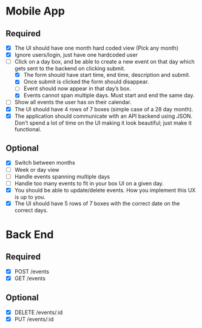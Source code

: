 # Mobile App

## Required

- [x] The UI should have one month hard coded view (Pick any month)
- [x] Ignore users/login, just have one hardcoded user
- [ ] Click on a day box, and be able to create a new event on that day which gets sent to the backend on clicking submit.
  - [x] The form should have start time, end time, description and submit.
  - [x] Once submit is clicked the form should disappear.
  - [ ] Event should now appear in that day’s box.
  - [x] Events cannot span multiple days. Must start and end the same day.
- [ ] Show all events the user has on their calendar.
- [x] The UI should have 4 rows of 7 boxes (simple case of a 28 day month).
- [x] The application should communicate with an API backend using JSON. Don’t spend a lot of time on the UI making it look beautiful; just make it functional.

## Optional

- [x] Switch between months
- [ ] Week or day view
- [ ] Handle events spanning multiple days
- [ ] Handle too many events to fit in your box UI on a given day.
- [x] You should be able to update/delete events. How you implement this UX is up to you.
- [x] The UI should have 5 rows of 7 boxes with the correct date on the correct days.

# Back End

## Required

- [x] POST /events
- [x] GET /events

## Optional

- [x] DELETE /events/:id
- [x] PUT /events/:id
